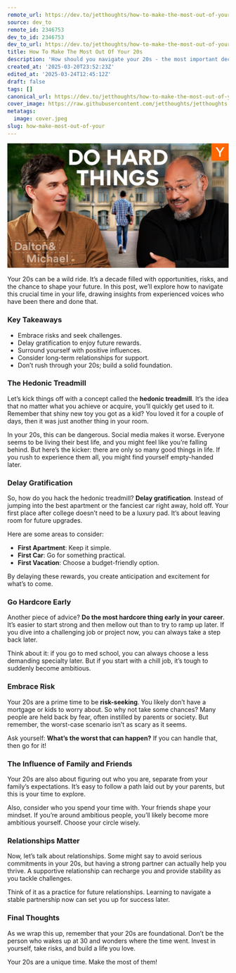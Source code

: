 ```yaml
---
remote_url: https://dev.to/jetthoughts/how-to-make-the-most-out-of-your-20s-1fk4
source: dev_to
remote_id: 2346753
dev_to_id: 2346753
dev_to_url: https://dev.to/jetthoughts/how-to-make-the-most-out-of-your-20s-1fk4
title: How To Make The Most Out Of Your 20s
description: 'How should you navigate your 20s - the most important decade in your life? For many people, it’s an age with fewer responsibilities: no kids, no mortgage, no restrictions. And so it’s actually the best possible time to go hardcore: to take risks, invest in yourself, and surround yourself with like-minded people.'
created_at: '2025-03-20T23:52:23Z'
edited_at: '2025-03-24T12:45:12Z'
draft: false
tags: []
canonical_url: https://dev.to/jetthoughts/how-to-make-the-most-out-of-your-20s-1fk4
cover_image: https://raw.githubusercontent.com/jetthoughts/jetthoughts.github.io/master/content/blog/how-make-most-out-of-your/cover.jpeg
metatags:
  image: cover.jpeg
slug: how-make-most-out-of-your
---
```

[![How To Make The Most Out Of Your 20s](file_0.jpg)](https://www.youtube.com/watch?v=H_XMqRhLhic)

Your 20s can be a wild ride. It’s a decade filled with opportunities, risks, and the chance to shape your future. In this post, we’ll explore how to navigate this crucial time in your life, drawing insights from experienced voices who have been there and done that.

### Key Takeaways

*   Embrace risks and seek challenges.
*   Delay gratification to enjoy future rewards.
*   Surround yourself with positive influences.
*   Consider long-term relationships for support.
*   Don’t rush through your 20s; build a solid foundation.

### The Hedonic Treadmill

Let’s kick things off with a concept called the **hedonic treadmill**. It’s the idea that no matter what you achieve or acquire, you’ll quickly get used to it. Remember that shiny new toy you got as a kid? You loved it for a couple of days, then it was just another thing in your room.

In your 20s, this can be dangerous. Social media makes it worse. Everyone seems to be living their best life, and you might feel like you’re falling behind. But here’s the kicker: there are only so many good things in life. If you rush to experience them all, you might find yourself empty-handed later.

### Delay Gratification

So, how do you hack the hedonic treadmill? **Delay gratification**. Instead of jumping into the best apartment or the fanciest car right away, hold off. Your first place after college doesn’t need to be a luxury pad. It’s about leaving room for future upgrades.

Here are some areas to consider:

*   **First Apartment**: Keep it simple.
*   **First Car**: Go for something practical.
*   **First Vacation**: Choose a budget-friendly option.

By delaying these rewards, you create anticipation and excitement for what’s to come.

### Go Hardcore Early

Another piece of advice? **Do the most hardcore thing early in your career**. It’s easier to start strong and then mellow out than to try to ramp up later. If you dive into a challenging job or project now, you can always take a step back later.

Think about it: if you go to med school, you can always choose a less demanding specialty later. But if you start with a chill job, it’s tough to suddenly become ambitious.

### Embrace Risk

Your 20s are a prime time to be **risk-seeking**. You likely don’t have a mortgage or kids to worry about. So why not take some chances? Many people are held back by fear, often instilled by parents or society. But remember, the worst-case scenario isn’t as scary as it seems.

Ask yourself: **What’s the worst that can happen?** If you can handle that, then go for it!

### The Influence of Family and Friends

Your 20s are also about figuring out who you are, separate from your family’s expectations. It’s easy to follow a path laid out by your parents, but this is your time to explore.

Also, consider who you spend your time with. Your friends shape your mindset. If you’re around ambitious people, you’ll likely become more ambitious yourself. Choose your circle wisely.

### Relationships Matter

Now, let’s talk about relationships. Some might say to avoid serious commitments in your 20s, but having a strong partner can actually help you thrive. A supportive relationship can recharge you and provide stability as you tackle challenges.

Think of it as a practice for future relationships. Learning to navigate a stable partnership now can set you up for success later.

### Final Thoughts

As we wrap this up, remember that your 20s are foundational. Don’t be the person who wakes up at 30 and wonders where the time went. Invest in yourself, take risks, and build a life you love.

Your 20s are a unique time. Make the most of them!
